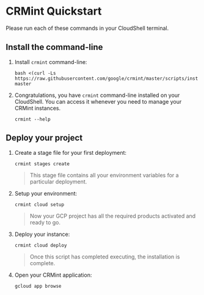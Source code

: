 # CRMint Quickstart

Please run each of these commands in your CloudShell terminal.

## Install the command-line

1.  Install `crmint` command-line:

    ```shell
    bash <(curl -Ls https://raw.githubusercontent.com/google/crmint/master/scripts/install.sh) master
    ```

1.  Congratulations, you have `crmint` command-line installed on your CloudShell. You can access it whenever you need to manage your CRMint instances.

    ```shell
    crmint --help
    ```

## Deploy your project

1.  Create a stage file for your first deployment:

    ```shell
    crmint stages create
    ```

    > This stage file contains all your environment variables for a particular deployment.

1.  Setup your environment:

    ```shell
    crmint cloud setup
    ```

    > Now your GCP project has all the required products activated and ready to go.

1.  Deploy your instance:

    ```shell
    crmint cloud deploy
    ```

    > Once this script has completed executing, the installation is complete.

1.  Open your CRMint application:

    ```shell
    gcloud app browse
    ```
